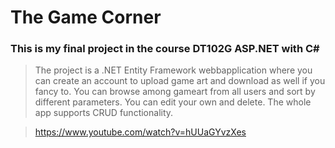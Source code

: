 # The Game Corner

### This is my final project in the course DT102G ASP.NET with C#

> The project is a .NET Entity Framework webbapplication where you can create an account to upload game art and download as well if you fancy to. 
> You can browse among gameart from all users and sort by different parameters. You can edit your own and delete. The whole app supports CRUD functionality.

> https://www.youtube.com/watch?v=hUUaGYvzXes
